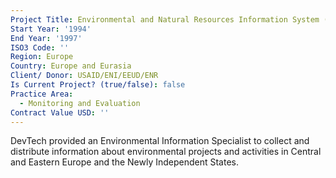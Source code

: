 ```yaml
---
Project Title: Environmental and Natural Resources Information System (ENRIS)
Start Year: '1994'
End Year: '1997'
ISO3 Code: ''
Region: Europe
Country: Europe and Eurasia
Client/ Donor: USAID/ENI/EEUD/ENR
Is Current Project? (true/false): false
Practice Area:
  - Monitoring and Evaluation
Contract Value USD: ''
---
```

DevTech provided an Environmental Information Specialist to collect and distribute information about environmental projects and activities in Central and Eastern Europe and the Newly Independent States.